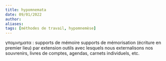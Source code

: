 ```yaml
---
title: hypomnemata
date: 09/01/2022
author: 
aliases: 
tags: [méthodes de travail, hypomnemèse]
---
```


γπομνηματα : supports de mémoire
supports de mémorisation (écriture en premier lieu) par extension outils avec lesquels nous externalisons nos souvrenirs, livres de comptes, agendas, carnets individuels, etc.




